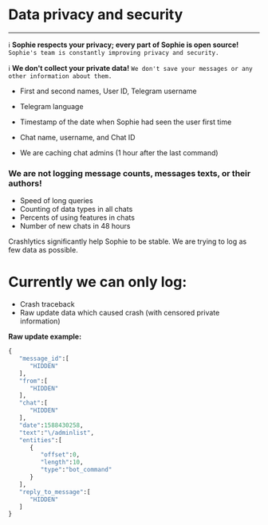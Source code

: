 # Data privacy and security
___

:information_source: **Sophie respects your privacy; every part of Sophie is open source!**  
                       `Sophie's team is constantly improving privacy and security.`
                      
                                                                                                                                                           
:information_source: **We don't collect your private data!**
                     `We don't save your messages or any other information about them.`

-   First and second names, User ID, Telegram username
-   Telegram language
-   Timestamp of the date when Sophie had seen the user first time

-   Chat name, username, and Chat ID
-   We are caching chat admins (1 hour after the last command)

### We are **not** logging message counts, messages texts, or their authors!

-   Speed of long queries
-   Counting of data types in all chats
-   Percents of using features in chats
-   Number of new chats in 48 hours

Crashlytics significantly help Sophie to be stable. We are trying to log as few data as possible.

# **Currently we can only log:**

-   Crash traceback
-   Raw update data which caused crash (with censored private information)

**Raw update example:**
```python
{
   "message_id":[
      "HIDDEN"
   ],
   "from":[
      "HIDDEN"
   ],
   "chat":[
      "HIDDEN"
   ],
   "date":1588430258,
   "text":"\/adminlist",
   "entities":[
      {
         "offset":0,
         "length":10,
         "type":"bot_command"
      }
   ],
   "reply_to_message":[
      "HIDDEN"
   ]
}
